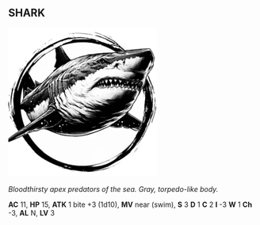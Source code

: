 ## SHARK

![](images/shark.webp)

_Bloodthirsty apex predators of the sea. Gray, torpedo-like body._

**AC** 11, **HP** 15, **ATK** 1 bite +3 (1d10), **MV** near (swim), **S** 3 **D** 1 **C** 2 **I** -3 **W** 1 **Ch** -3, **AL** N, **LV** 3

